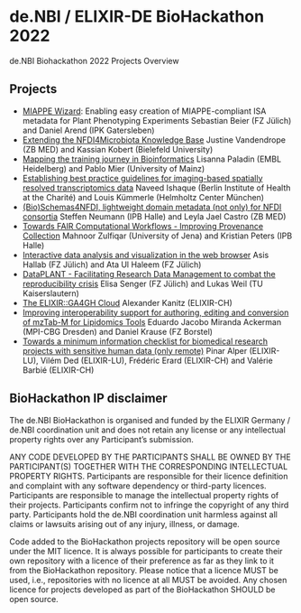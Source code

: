 # de.NBI / ELIXIR-DE BioHackathon 2022
de.NBI Biohackathon 2022 Projects Overview

## Projects 

- [MIAPPE Wizard](projects/miappe_wizard): Enabling easy creation of MIAPPE-compliant ISA metadata for Plant Phenotyping Experiments 	Sebastian Beier (FZ Jülich) and Daniel Arend (IPK Gatersleben)
- [Extending the NFDI4Microbiota Knowledge Base](projects/nfdimicrobiota_kb) 	Justine Vandendrope (ZB MED) and Kassian Kobert (Bielefeld University)
- [Mapping the training journey in Bioinformatics](projects/training) 	Lisanna Paladin (EMBL Heidelberg) and Pablo Mier (University of Mainz)
- [Establishing best practice guidelines for imaging-based spatially resolved transcriptomics data](projects/bp_imaging_transcriptomics) 	Naveed Ishaque (Berlin Institute of Health at the Charité) and Louis Kümmerle (Helmholtz Center München)
- [(Bio)Schemas4NFDI, lightweight domain metadata (not only) for NFDI consortia](projects/bioschemas4nfdi) 	Steffen Neumann (IPB Halle) and Leyla Jael Castro (ZB MED)
- [Towards FAIR Computational Workflows - Improving Provenance Collection](projects/fair_workflows) 	Mahnoor Zulfiqar (University of Jena) and Kristian Peters (IPB Halle)
- [Interactive data analysis and visualization in the web browser](projects/interactive_data_analyis_and_vis) 	Asis Hallab (FZ Jülich) and Ata Ul Haleem (FZ Jülich)
- [DataPLANT - Facilitating Research Data Management to combat the reproducibility crisis](projects/dataplant)	Elisa Senger (FZ Jülich) and Lukas Weil (TU Kaiserslautern)
- [The ELIXIR::GA4GH Cloud](projects/) 	Alexander Kanitz (ELIXIR-CH)
- [Improving interoperability support for authoring, editing and conversion of mzTab-M for Lipidomics Tools](projects/mztabm) 	Eduardo Jacobo Miranda Ackerman (MPI-CBG Dresden) and Daniel Krause (FZ Borstel)
- [Towards a minimum information checklist for biomedical research projects with sensitive human data (only remote)](projects/mi_sensitive_human_data) 	Pinar Alper (ELIXIR-LU), Vilém Ded (ELIXIR-LU), Frédéric Erard (ELIXIR-CH) and Valérie Barbié (ELIXIR-CH)

## BioHackathon IP disclaimer

The de.NBI BioHackathon is organised and funded by the ELIXIR Germany / de.NBI coordination unit and does not retain any license or any intellectual property rights over any Participant’s submission.

ANY CODE DEVELOPED BY THE PARTICIPANTS SHALL BE OWNED BY THE PARTICIPANT(S) TOGETHER WITH THE CORRESPONDING INTELLECTUAL PROPERTY RIGHTS. Participants are responsible for their licence definition and complaint with any software dependency or third-party licences. Participants are responsible to manage the intellectual property rights of their projects. Participants confirm not to infringe the copyright of any third party. Participants hold the de.NBI coordination unit harmless against all claims or lawsuits arising out of any injury, illness, or damage.

Code added to the BioHackathon projects repository will be open source under the MIT licence. It is always possible for participants to create their own repository with a licence of their preference as far as they link to it from the BioHackathon repository. Please notice that a licence MUST be used, i.e., repositories with no licence at all MUST be avoided. Any chosen licence for projects developed as part of the BioHackathon SHOULD be open source.
